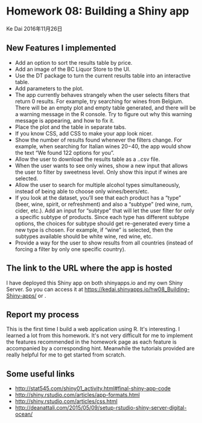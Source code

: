 Homework 08: Building a Shiny app
================
Ke Dai
2016年11月26日

New Features I implemented
--------------------------
+ Add an option to sort the results table by price.
+ Add an image of the BC Liquor Store to the UI.
+ Use the DT package to turn the current results table into an interactive table.
+ Add parameters to the plot.
+ The app currently behaves strangely when the user selects filters that return 0 results. For example, try searching for wines from Belgium. There will be an empty plot and empty table generated, and there will be a warning message in the R console. Try to figure out why this warning message is appearing, and how to fix it.
+ Place the plot and the table in separate tabs.
+ If you know CSS, add CSS to make your app look nicer.
+ Show the number of results found whenever the filters change. For example, when searching for Italian wines $20-$40, the app would show the text “We found 122 options for you”.
+ Allow the user to download the results table as a ..csv file.
+ When the user wants to see only wines, show a new input that allows the user to filter by sweetness level. Only show this input if wines are selected.
+ Allow the user to search for multiple alcohol types simultaneously, instead of being able to choose only wines/beers/etc.
+ If you look at the dataset, you’ll see that each product has a “type” (beer, wine, spirit, or refreshment) and also a “subtype” (red wine, rum, cider, etc.). Add an input for “subtype” that will let the user filter for only a specific subtype of products. Since each type has different subtype options, the choices for subtype should get re-generated every time a new type is chosen. For example, if “wine” is selected, then the subtypes available should be white wine, red wine, etc.
+ Provide a way for the user to show results from all countries (instead of forcing a filter by only one specific country).

The link to the URL where the app is hosted
-------------------------------------------
I have deployed this Shiny app on both shinyapps.io and my own Shiny Server. So you can access it at https://kedai.shinyapps.io/hw08_Building-Shiny-apps/ or .

Report my process
-----------------
This is the first time I build a web application using R. It's interesting. I learned a lot from this homework. It's not very difficult for me to implement the features recommended in the homework page as each feature is accompanied by a corresponding hint. Meanwhile the tutorials provided are really helpful for me to get started  from scratch.

Some useful links
-----------------
+ http://stat545.com/shiny01_activity.html#final-shiny-app-code
+ http://shiny.rstudio.com/articles/app-formats.html
+ http://shiny.rstudio.com/articles/css.html
+ http://deanattali.com/2015/05/09/setup-rstudio-shiny-server-digital-ocean/